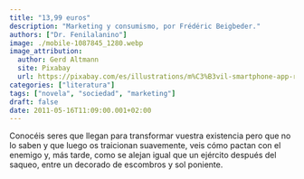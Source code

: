 ```yaml
---
title: "13,99 euros"
description: "Marketing y consumismo, por Frédéric Beigbeder."
authors: ["Dr. Fenilalanino"]
image: ./mobile-1087845_1280.webp
image_attribution:
  author: Gerd Altmann
  site: Pixabay
  url: https://pixabay.com/es/illustrations/m%C3%B3vil-smartphone-app-redes-1087845/
categories: ["literatura"]
tags: ["novela", "sociedad", "marketing"]
draft: false
date: 2011-05-16T11:09:00.001+02:00
---
```


Conocéis seres que llegan para transformar vuestra existencia pero que no lo saben y que luego os traicionan suavemente, veis cómo pactan con el enemigo y, más tarde, como se alejan igual que un ejército después del saqueo, entre un decorado de escombros y sol poniente.
